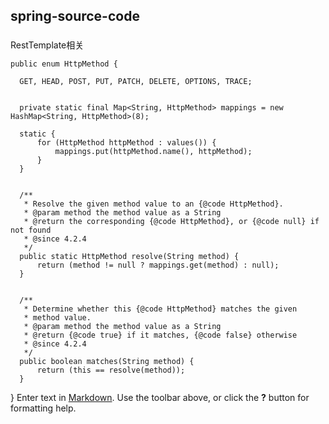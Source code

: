 ## spring-source-code
###

RestTemplate相关

	public enum HttpMethod {

      GET, HEAD, POST, PUT, PATCH, DELETE, OPTIONS, TRACE;


      private static final Map<String, HttpMethod> mappings = new HashMap<String, HttpMethod>(8);

      static {
          for (HttpMethod httpMethod : values()) {
              mappings.put(httpMethod.name(), httpMethod);
          }
      }


      /**
       * Resolve the given method value to an {@code HttpMethod}.
       * @param method the method value as a String
       * @return the corresponding {@code HttpMethod}, or {@code null} if not found
       * @since 4.2.4
       */
      public static HttpMethod resolve(String method) {
          return (method != null ? mappings.get(method) : null);
      }


      /**
       * Determine whether this {@code HttpMethod} matches the given
       * method value.
       * @param method the method value as a String
       * @return {@code true} if it matches, {@code false} otherwise
       * @since 4.2.4
       */
      public boolean matches(String method) {
          return (this == resolve(method));
      }

  }
Enter text in [Markdown](http://daringfireball.net/projects/markdown/). Use the toolbar above, or click the **?** button for formatting help.
